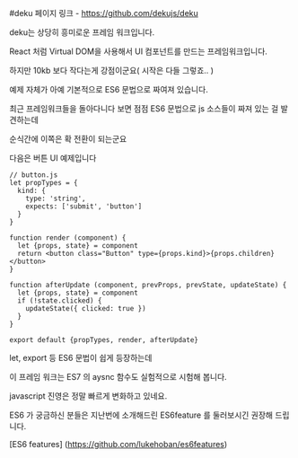 #deku
 페이지 링크 - https://github.com/dekujs/deku

deku는 상당히 흥미로운 프레임 워크입니다.

React 처럼 Virtual DOM을 사용해서 UI 컴포넌트를 만드는 프레임워크입니다.

하지만 10kb 보다 작다는게 강점이군요( 시작은 다들 그렇죠.. )

예제 자체가 아예 기본적으로 ES6 문법으로 짜여져 있습니다.

최근 프레임워크들을 돌아다니다 보면 점점 ES6 문법으로 js 소스들이 짜져 있는 걸 발견하는데

순식간에 이쪽은 확 전환이 되는군요

다음은 버튼 UI 예제입니다

```
// button.js
let propTypes = {
  kind: {
    type: 'string',
    expects: ['submit', 'button']
  }
}

function render (component) {
  let {props, state} = component
  return <button class="Button" type={props.kind}>{props.children}</button>
}

function afterUpdate (component, prevProps, prevState, updateState) {
  let {props, state} = component
  if (!state.clicked) {
    updateState({ clicked: true })
  }
}

export default {propTypes, render, afterUpdate}
```

let, export 등 ES6 문법이 쉽게 등장하는데

이 프레임 워크는 ES7 의 aysnc 함수도 실험적으로 시험해 봅니다.

javascript 진영은 정말 빠르게 변화하고 있네요.

ES6 가 궁금하신 분들은 지난번에 소개해드린 ES6feature 를 둘러보시긴 권장해 드립니다.

[ES6 features] (https://github.com/lukehoban/es6features)
